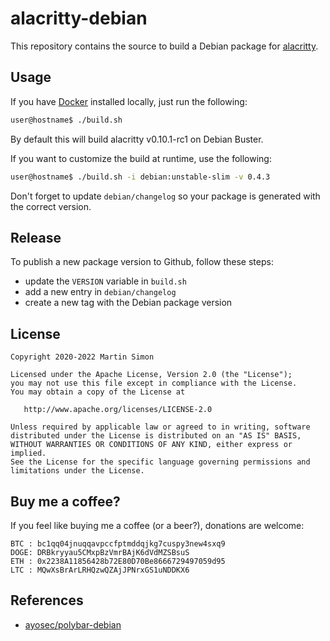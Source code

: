 # alacritty-debian

This repository contains the source to build a Debian package for [alacritty](https://github.com/alacritty/alacritty).

## Usage

If you have [Docker](https://www.docker.com/) installed locally, just run the following:

```bash
user@hostname$ ./build.sh
```
By default this will build alacritty v0.10.1-rc1 on Debian Buster.

If you want to customize the build at runtime, use the following:

```bash
user@hostname$ ./build.sh -i debian:unstable-slim -v 0.4.3
```
Don't forget to update `debian/changelog` so your package is generated with the correct version.

## Release

To publish a new package version to Github, follow these steps:
  * update the `VERSION` variable in `build.sh`
  * add a new entry in `debian/changelog`
  * create a new tag with the Debian package version

## License

```
Copyright 2020-2022 Martin Simon

Licensed under the Apache License, Version 2.0 (the "License");
you may not use this file except in compliance with the License.
You may obtain a copy of the License at

   http://www.apache.org/licenses/LICENSE-2.0

Unless required by applicable law or agreed to in writing, software
distributed under the License is distributed on an "AS IS" BASIS,
WITHOUT WARRANTIES OR CONDITIONS OF ANY KIND, either express or implied.
See the License for the specific language governing permissions and
limitations under the License.

```

## Buy me a coffee?

If you feel like buying me a coffee (or a beer?), donations are welcome:

```
BTC : bc1qq04jnuqqavpccfptmddqjkg7cuspy3new4sxq9
DOGE: DRBkryyau5CMxpBzVmrBAjK6dVdMZSBsuS
ETH : 0x2238A11856428b72E80D70Be8666729497059d95
LTC : MQwXsBrArLRHQzwQZAjJPNrxGS1uNDDKX6
```

## References

* [ayosec/polybar-debian](https://github.com/ayosec/polybar-debian)

